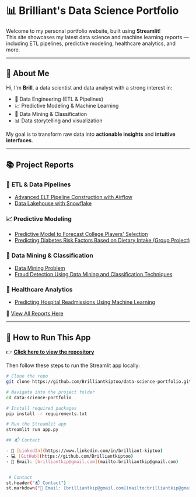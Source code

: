# 📊 Brilliant's Data Science Portfolio

Welcome to my personal portfolio website, built using **Streamlit**!  
This site showcases my latest data science and machine learning reports — including ETL pipelines, predictive modeling, healthcare analytics, and more.

---

## 👋 About Me

Hi, I'm **Brill**, a data scientist and data analyst with a strong interest in:

- 🔄 Data Engineering (ETL & Pipelines)  
- 📈 Predictive Modeling & Machine Learning  
- 🧠 Data Mining & Classification  
- 📊 Data storytelling and visualization  

My goal is to transform raw data into **actionable insights** and **intuitive interfaces**.

---

## 📚 Project Reports

### 🔄 **ETL & Data Pipelines**
- [Advanced ELT Pipeline Construction with Airflow](https://github.com/Brilliantkiptoo/project-Reports/blob/main/Advanced%20ELT%20Pipeline%20Construction%20with%20Airflow%20-%20Copy.pdf)
- [Data Lakehouse with Snowflake](https://github.com/Brilliantkiptoo/project-Reports/blob/main/Data%20Lakehouse%20with%20Snowflake.pdf)

### 📈 **Predictive Modeling**
- [Predictive Model to Forecast College Players' Selection](https://github.com/Brilliantkiptoo/project-Reports/blob/main/PREDICTIVE%20MODEL%20TO%20FORECAST%20COLLEGE%20PLAYERS'%20SELECTION%20.pdf)
- [Predicting Diabetes Risk Factors Based on Dietary Intake (Group Project)](https://github.com/Brilliantkiptoo/project-Reports/blob/main/predicting%20the%20risk%20factors%20of%20diabetes%20based%20on%20the%20user's%20dietary%20intake-Group%20project.pdf)

### 🧠 **Data Mining & Classification**
- [Data Mining Problem](https://github.com/Brilliantkiptoo/project-Reports/blob/main/Data%20Mining%20Problem.pdf)
- [Fraud Detection Using Data Mining and Classification Techniques](https://github.com/Brilliantkiptoo/project-Reports/blob/main/fraud%20Detection%20by%20applying%20data%20mining%20techniques%20and%20classification%20analysis.pdf)

### 🏥 **Healthcare Analytics**
- [Predicting Hospital Readmissions Using Machine Learning](https://github.com/Brilliantkiptoo/project-Reports/blob/main/Predicting%20Hospital%20Readmissions%20Using%20Machine%20Learning.pdf)

🔗 [View All Reports Here](https://github.com/Brilliantkiptoo/project-Reports)

---

## 🚀 How to Run This App

👉 **[Click here to view the repository](https://github.com/Brilliantkiptoo/data-science-portfolio)**

Then follow these steps to run the Streamlit app locally:

```bash
# Clone the repo
git clone https://github.com/Brilliantkiptoo/data-science-portfolio.git

# Navigate into the project folder
cd data-science-portfolio

# Install required packages
pip install -r requirements.txt

# Run the Streamlit app
streamlit run app.py

## 📬 Contact

- 💼 [LinkedIn](https://www.linkedin.com/in/brilliant-kiptoo)
- 💻 [GitHub](https://github.com/Brilliantkiptoo)
- 📧 Email: [brilliantkip@gmail.com](mailto:brilliantkip@gmail.com)


 # Contact
st.header("📬 Contact")
st.markdown("📧 Email: [brilliantkip@gmail.com](mailto:brilliantkip@gmail.com)")
